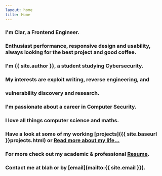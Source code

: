 ```yaml
---
layout: home
title: Home
---
```


<h3>I'm Clar, a Frontend Engineer.</h3>
<h3>Enthusiast performance, responsive design and usability, always looking for the best project and good coffee.</h3>

### I'm **{{ site.author }}**, a student studying Cybersecurity.
### My interests are exploit writing, reverse engineering, and
### vulnerability discovery and research.
### I'm passionate about a career in Computer Security.
### I love all things computer science and maths.
### Have a look at some of my working [projects]({{ site.baseurl }}projects.html) or [Read more about my life...](/about.md)
### For more check out my academic &amp; professional [Resume](http://c1arissa.github.io/resume).
### Contact me at blah or by [email](mailto:{{ site.email }}).

